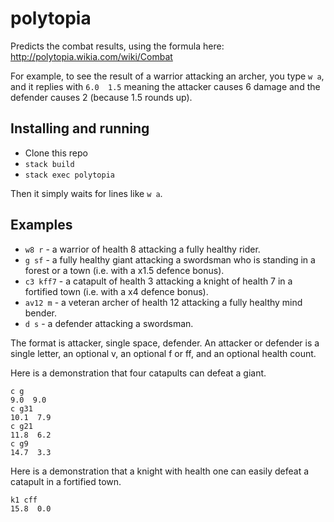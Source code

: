 # polytopia

Predicts the combat results, using the formula here: http://polytopia.wikia.com/wiki/Combat

For example, to see the result of a warrior attacking an archer, you type `w a`, and it replies with `6.0  1.5` meaning the attacker causes 6 damage and the defender causes 2 (because 1.5 rounds up).

## Installing and running

- Clone this repo
- `stack build`
- `stack exec polytopia`

Then it simply waits for lines like `w a`.

## Examples

- `w8 r` - a warrior of health 8 attacking a fully healthy rider.
- `g sf` - a fully healthy giant attacking a swordsman who is standing in a forest or a town (i.e. with a x1.5 defence bonus).
- `c3 kff7` - a catapult of health 3 attacking a knight of health 7 in a fortified town (i.e. with a x4 defence bonus).
- `av12 m` - a veteran archer of health 12 attacking a fully healthy mind bender.
- `d s` - a defender attacking a swordsman.

The format is attacker, single space, defender.
An attacker or defender is a single letter, an optional v, an optional f or ff, and an optional health count.

Here is a demonstration that four catapults can defeat a giant.
```
c g
9.0  9.0
c g31
10.1  7.9
c g21
11.8  6.2
c g9
14.7  3.3
```

Here is a demonstration that a knight with health one can easily defeat a catapult in a fortified town.
```
k1 cff
15.8  0.0
```
